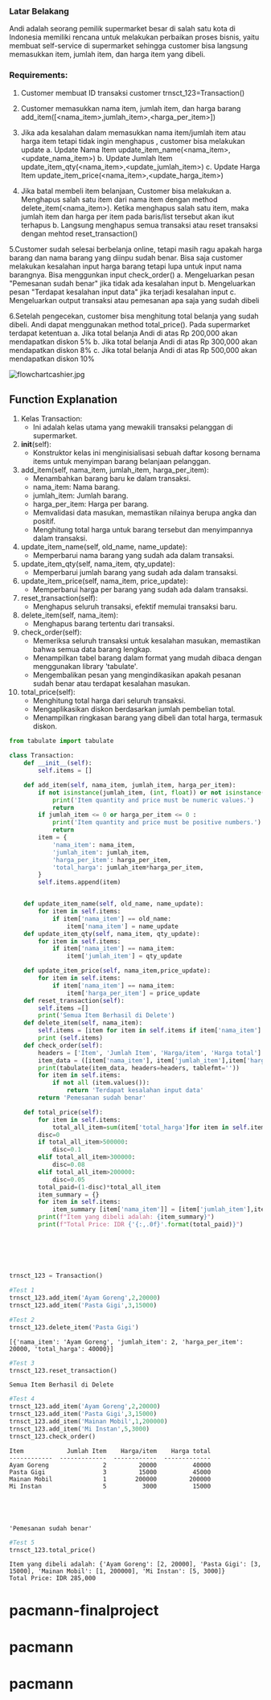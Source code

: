 ### Latar Belakang

Andi adalah seorang pemilik supermarket besar di salah satu kota di Indonesia memiliki rencana untuk melakukan perbaikan proses bisnis, yaitu membuat self-service di supermarket sehingga customer bisa langsung memasukkan item, jumlah item, dan harga item yang dibeli.

### Requirements:
1. Customer membuat ID transaksi customer 
trnsct_123=Transaction()

2. Customer memasukkan nama item, jumlah item, dan harga barang
add_item([<nama_item>,jumlah_item>,<harga_per_item>])

3. Jika ada kesalahan dalam memasukkan nama item/jumlah item atau harga item tetapi tidak ingin menghapus , customer bisa melakukan update
a. Update Nama Item
update_item_name(<nama_item>,<update_nama_item>)
b. Update Jumlah Item
update_item_qty(<nama_item>,<update_jumlah_item>)
c. Update Harga Item
update_item_price(<nama_item>,<update_harga_item>)

4. Jika batal membeli item belanjaan, Customer bisa melakukan
a. Menghapus salah satu item dari nama item dengan method delete_item(<nama_item>). Ketika menghapus salah satu item, maka jumlah item dan harga per item pada baris/list tersebut akan ikut terhapus
b. Langsung menghapus semua transaksi atau reset transaksi dengan mehtod reset_transaction()

5.Customer sudah selesai berbelanja online, tetapi masih ragu apakah harga barang dan nama barang yang diinpu sudah benar. Bisa saja customer melakukan kesalahan input harga barang tetapi lupa untuk input nama barangnya. Bisa menggunkan input check_order()
a. Mengeluarkan pesan "Pemesanan sudah benar" jika tidak ada kesalahan input
b. Mengeluarkan pesan "Terdapat kesalahan input data" jika terjadi kesalahan input
c. Mengeluarkan output transaksi atau pemesanan apa saja yang sudah dibeli

6.Setelah pengecekan, customer bisa menghitung total belanja yang sudah dibeli. Andi dapat menggunakan method total_price(). Pada supermarket terdapat ketentuan
a. Jika total belanja Andi di atas Rp 200,000 akan mendapatkan diskon 5%
b. Jika total belanja Andi di atas Rp 300,000 akan mendapatkan diskon 8%
c. Jika total belanja Andi di atas Rp 500,000 akan mendapatkan diskon 10%



![flowchartcashier.jpg](attachment:flowchartcashier.jpg)

## Function Explanation

1. Kelas Transaction:
    - Ini adalah kelas utama yang mewakili transaksi pelanggan di supermarket.
2. __init__(self):
    - Konstruktor kelas ini menginisialisasi sebuah daftar kosong bernama items untuk menyimpan barang belanjaan pelanggan.
3. add_item(self, nama_item, jumlah_item, harga_per_item):
    - Menambahkan barang baru ke dalam transaksi.
    - nama_item: Nama barang.
    - jumlah_item: Jumlah barang.
    - harga_per_item: Harga per barang.
    - Memvalidasi data masukan, memastikan nilainya berupa angka dan positif.
    - Menghitung total harga untuk barang tersebut dan menyimpannya dalam transaksi.
4. update_item_name(self, old_name, name_update):
    - Memperbarui nama barang yang sudah ada dalam transaksi.
5. update_item_qty(self, nama_item, qty_update):
    - Memperbarui jumlah barang yang sudah ada dalam transaksi.
6. update_item_price(self, nama_item, price_update):
    - Memperbarui harga per barang yang sudah ada dalam transaksi.
7. reset_transaction(self):
    - Menghapus seluruh transaksi, efektif memulai transaksi baru.
8. delete_item(self, nama_item):
    - Menghapus barang tertentu dari transaksi.
9. check_order(self):
    - Memeriksa seluruh transaksi untuk kesalahan masukan, memastikan bahwa semua data barang lengkap.
    - Menampilkan tabel barang dalam format yang mudah dibaca dengan menggunakan library 'tabulate'.
    - Mengembalikan pesan yang mengindikasikan apakah pesanan sudah benar atau terdapat kesalahan masukan.
10. total_price(self):
    - Menghitung total harga dari seluruh transaksi.
    - Mengaplikasikan diskon berdasarkan jumlah pembelian total.
    - Menampilkan ringkasan barang yang dibeli dan total harga, termasuk diskon.


```python
from tabulate import tabulate

class Transaction:
    def __init__(self):
        self.items = []

    def add_item(self, nama_item, jumlah_item, harga_per_item):
        if not isinstance(jumlah_item, (int, float)) or not isinstance(harga_per_item, (int, float)):
            print('Item quantity and price must be numeric values.')
            return
        if jumlah_item <= 0 or harga_per_item <= 0 :
            print('Item quantity and price must be positive numbers.')
            return
        item = {
            'nama_item': nama_item,
            'jumlah_item': jumlah_item,
            'harga_per_item': harga_per_item,
            'total_harga': jumlah_item*harga_per_item,
        }
        self.items.append(item)


    def update_item_name(self, old_name, name_update):
        for item in self.items:
            if item['nama_item'] == old_name:
                item['nama_item'] = name_update
    def update_item_qty(self, nama_item, qty_update):
        for item in self.items:
            if item['nama_item'] == nama_item:
                item['jumlah_item'] = qty_update

    def update_item_price(self, nama_item,price_update):
        for item in self.items:
            if item['nama_item'] == nama_item:
                item['harga_per_item'] = price_update
    def reset_transaction(self):
        self.items =[]
        print('Semua Item Berhasil di Delete')
    def delete_item(self, nama_item):
        self.items = [item for item in self.items if item['nama_item'] != nama_item]
        print (self.items)
    def check_order(self):  
        headers = ['Item', 'Jumlah Item', 'Harga/item', 'Harga total']
        item_data = ([item['nama_item'], item['jumlah_item'],item['harga_per_item'],item['total_harga']] for item in self.items)
        print(tabulate(item_data, headers=headers, tablefmt=''))
        for item in self.items:
            if not all (item.values()):
                return 'Terdapat kesalahan input data'  
        return 'Pemesanan sudah benar'

    def total_price(self):      
        for item in self.items:
            total_all_item=sum(item['total_harga']for item in self.items)
        disc=0
        if total_all_item>500000:
            disc=0.1
        elif total_all_item>300000:
            disc=0.08
        elif total_all_item>200000:
            disc=0.05
        total_paid=(1-disc)*total_all_item
        item_summary = {}
        for item in self.items:
            item_summary [item['nama_item']] = [item['jumlah_item'],item['harga_per_item']]
        print(f"Item yang dibeli adalah: {item_summary}")
        print(f"Total Price: IDR {'{:,.0f}'.format(total_paid)}")
            
 
    

    
```


```python
trnsct_123 = Transaction()
```


```python
#Test 1
trnsct_123.add_item('Ayam Goreng',2,20000)
trnsct_123.add_item('Pasta Gigi',3,15000)
```


```python
#Test 2
trnsct_123.delete_item('Pasta Gigi')
```

    [{'nama_item': 'Ayam Goreng', 'jumlah_item': 2, 'harga_per_item': 20000, 'total_harga': 40000}]



```python
#Test 3
trnsct_123.reset_transaction()
```

    Semua Item Berhasil di Delete



```python
#Test 4
trnsct_123.add_item('Ayam Goreng',2,20000)
trnsct_123.add_item('Pasta Gigi',3,15000)
trnsct_123.add_item('Mainan Mobil',1,200000)
trnsct_123.add_item('Mi Instan',5,3000)
trnsct_123.check_order()


```

    Item            Jumlah Item    Harga/item    Harga total
    ------------  -------------  ------------  -------------
    Ayam Goreng               2         20000          40000
    Pasta Gigi                3         15000          45000
    Mainan Mobil              1        200000         200000
    Mi Instan                 5          3000          15000





    'Pemesanan sudah benar'




```python
#Test 5
trnsct_123.total_price()
```

    Item yang dibeli adalah: {'Ayam Goreng': [2, 20000], 'Pasta Gigi': [3, 15000], 'Mainan Mobil': [1, 200000], 'Mi Instan': [5, 3000]}
    Total Price: IDR 285,000

# pacmann-finalproject
# pacmann
# pacmann

